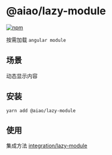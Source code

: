 # @aiao/lazy-module

[![npm](https://img.shields.io/npm/v/@aiao/lazy-module?style=flat-square)](https://www.npmjs.com/@aiao/lazy-module)

按需加载 `angular module`

## 场景

动态显示内容

## 安装

```console
yarn add @aiao/lazy-module
```

## 使用

集成方法 [integration/lazy-module](/integration/lazy-module)

